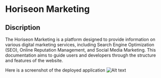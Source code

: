 # Horiseon Marketing

## Discription

The Horiseon Marketing is a platform designed to provide information on various digital marketing services, including Search Engine Optimization (SEO), Online Reputation Management, and Social Media Marketing. This documentation aims to guide users and developers through the structure and features of the website.

Here is a screenshot of the deployed application ![Alt text](<assets/images/Screenshot 2023-12-14 at 10.05.37 PM copy.png>)